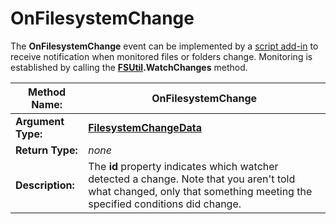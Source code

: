 # OnFilesystemChange

The **OnFilesystemChange** event can be implemented by a [script add-in](/Manual/scripting/script_add-ins/README.md) to receive notification when monitored files or folders change. Monitoring is established by calling the **[FSUtil](../scripting_objects/fsutil.md).WatchChanges** method.

| **Method Name:** | OnFilesystemChange |
| --- | --- |
| **Argument Type:** | **[FilesystemChangeData](../scripting_objects/filesystemchangedata.md)** |
| **Return Type:** | *none* |
| **Description:** | The **id** property indicates which watcher detected a change. Note that you aren't told what changed, only that something meeting the specified conditions did change. |

